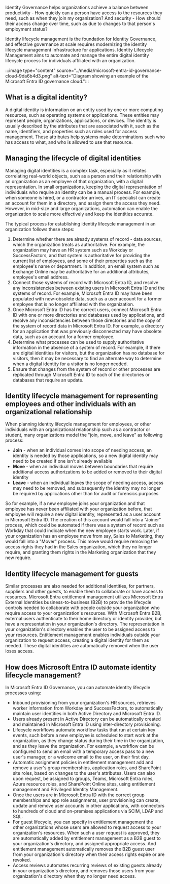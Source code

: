 Identity Governance helps organizations achieve a balance between productivity - How quickly can a person have access to the resources they need, such as when they join my organization? And security - How should their access change over time, such as due to changes to that person's employment status?

Identity lifecycle management is the foundation for Identity Governance, and effective governance at scale requires modernizing the identity lifecycle management infrastructure for applications. Identity Lifecycle Management aims to automate and manage the entire digital identity lifecycle process for individuals affiliated with an organization.

:::image type="content" source="../media/microsoft-entra-id-governance-cloud-9da6b4d3.png" alt-text="Diagram showing an example of the Microsoft Entra ID governance cloud.":::


## What is a digital identity?

A digital identity is information on an entity used by one or more computing resources, such as operating systems or applications. These entities may represent people, organizations, applications, or devices. The identity is usually described by the attributes that are associated with it, such as the name, identifiers, and properties such as roles used for access management. These attributes help systems make determinations such who has access to what, and who is allowed to use that resource.

## Managing the lifecycle of digital identities

Managing digital identities is a complex task, especially as it relates correlating real-world objects, such as a person and their relationship with an organization as an employee of that organization, with a digital representation. In small organizations, keeping the digital representation of individuals who require an identity can be a manual process. For example, when someone is hired, or a contractor arrives, an IT specialist can create an account for them in a directory, and assign them the access they need. However, in mid-size and large organizations, automation can enable the organization to scale more effectively and keep the identities accurate.

The typical process for establishing identity lifecycle management in an organization follows these steps:<br>

1.  Determine whether there are already systems of record - data sources, which the organization treats as authoritative. For example, the organization may have an HR system such as Workday or SuccessFactors, and that system is authoritative for providing the current list of employees, and some of their properties such as the employee's name or department. In addition, an email system such as Exchange Online may be authoritative for an additional attributes, employee's email address.<br>
2.  Connect those systems of record with Microsoft Entra ID, and resolve any inconsistencies between existing users in Microsoft Entra ID and the systems of record. For example, Microsoft Entra ID may have been populated with now-obsolete data, such as a user account for a former employee that is no longer affiliated with the organization.<br>
3.  Once Microsoft Entra ID has the correct users, connect Microsoft Entra ID with one or more directories and databases used by applications, and resolve any inconsistencies between those directories and the copy of the system of record data in Microsoft Entra ID. For example, a directory for an application that was previously disconnected may have obsolete data, such as an account for a former employee.<br>
4.  Determine what processes can be used to supply authoritative information in the absence of a system of record. For example, if there are digital identities for visitors, but the organization has no database for visitors, then it may be necessary to find an alternate way to determine when a digital identity for a visitor is no longer needed.<br>
5.  Ensure that changes from the system of record or other processes are replicated through Microsoft Entra ID to each of the directories or databases that require an update.<br>

## Identity lifecycle management for representing employees and other individuals with an organizational relationship

When planning identity lifecycle management for employees, or other individuals with an organizational relationship such as a contractor or student, many organizations model the "join, move, and leave" as following process:

 -  **Join** \- when an individual comes into scope of needing access, an identity is needed by those applications, so a new digital identity may need to be created if one isn't already available<br>
 -  **Move** \- when an individual moves between boundaries that require additional access authorizations to be added or removed to their digital identity
 -  **Leave** \- when an individual leaves the scope of needing access, access may need to be removed, and subsequently the identity may no longer be required by applications other than for audit or forensics purposes

So for example, if a new employee joins your organization and that employee has never been affiliated with your organization before, that employee will require a new digital identity, represented as a user account in Microsoft Entra ID. The creation of this account would fall into a "Joiner" process, which could be automated if there was a system of record such as Workday that could indicate when the new employee starts work. Later, if your organization has an employee move from say, Sales to Marketing, they would fall into a "Mover" process. This move would require removing the access rights they had in the Sales organization, which they no longer require, and granting them rights in the Marketing organization that they new require.

## Identity lifecycle management for guests

Similar processes are also needed for additional identities, for partners, suppliers and other guests, to enable them to collaborate or have access to resources. Microsoft Entra entitlement management utilizes Microsoft Entra External Identities business-to-business (B2B) to provide the lifecycle controls needed to collaborate with people outside your organization who require access to your organization's resources. With Microsoft Entra B2B, external users authenticate to their home directory or identity provider, but have a representation in your organization's directory. The representation in your organization's directory enables the user to be assigned access to your resources. Entitlement management enables individuals outside your organization to request access, creating a digital identity for them as needed. These digital identities are automatically removed when the user loses access.

## How does Microsoft Entra ID automate identity lifecycle management?

In Microsoft Entra ID Governance, you can automate identity lifecycle processes using:

 -  Inbound provisioning from your organization's HR sources, retrieves worker information from Workday and SuccessFactors, to automatically maintain user identities in both Active Directory and Microsoft Entra ID.<br>
 -  Users already present in Active Directory can be automatically created and maintained in Microsoft Entra ID using inter-directory provisioning.
 -  Lifecycle workflows automate workflow tasks that run at certain key events, such before a new employee is scheduled to start work at the organization, as they change status during their time in the organization, and as they leave the organization. For example, a workflow can be configured to send an email with a temporary access pass to a new user's manager, or a welcome email to the user, on their first day.
 -  Automatic assignment policies in entitlement management add and remove a user's group memberships, application roles, and SharePoint site roles, based on changes to the user's attributes. Users can also upon request, be assigned to groups, Teams, Microsoft Entra roles, Azure resource roles, and SharePoint Online sites, using entitlement management and Privileged Identity Management.
 -  Once the users are in Microsoft Entra ID with the correct group memberships and app role assignments, user provisioning can create, update and remove user accounts in other applications, with connectors to hundreds of cloud and on-premises applications via SCIM, LDAP and SQL.
 -  For guest lifecycle, you can specify in entitlement management the other organizations whose users are allowed to request access to your organization's resources. When such a user request is approved, they are automatically added by entitlement management as a B2B guest to your organization's directory, and assigned appropriate access. And entitlement management automatically removes the B2B guest user from your organization's directory when their access rights expire or are revoked.
 -  Access reviews automates recurring reviews of existing guests already in your organization's directory, and removes those users from your organization's directory when they no longer need access.
